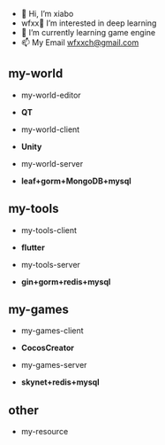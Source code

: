 - 👋 Hi, I’m xiabo
- wfxx👀 I’m interested in deep learning
- 🌱 I’m currently learning game engine
- 📫 My Email wfxxch@gmail.com

## my-world
* my-world-editor
- **QT**
* my-world-client
- **Unity**
* my-world-server
- **leaf+gorm+MongoDB+mysql**

## my-tools
* my-tools-client
- **flutter**
* my-tools-server
- **gin+gorm+redis+mysql**

## my-games
* my-games-client
- **CocosCreator**
* my-games-server
- **skynet+redis+mysql**

## other
* my-resource

<!---
wfxx/wfxx is a ✨ special ✨ repository because its `README.md` (this file) appears on your GitHub profile.
You can click the Preview link to take a look at your changes.
--->
